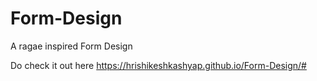 # Form-Design
A ragae inspired Form Design

Do check it out here
https://hrishikeshkashyap.github.io/Form-Design/#
